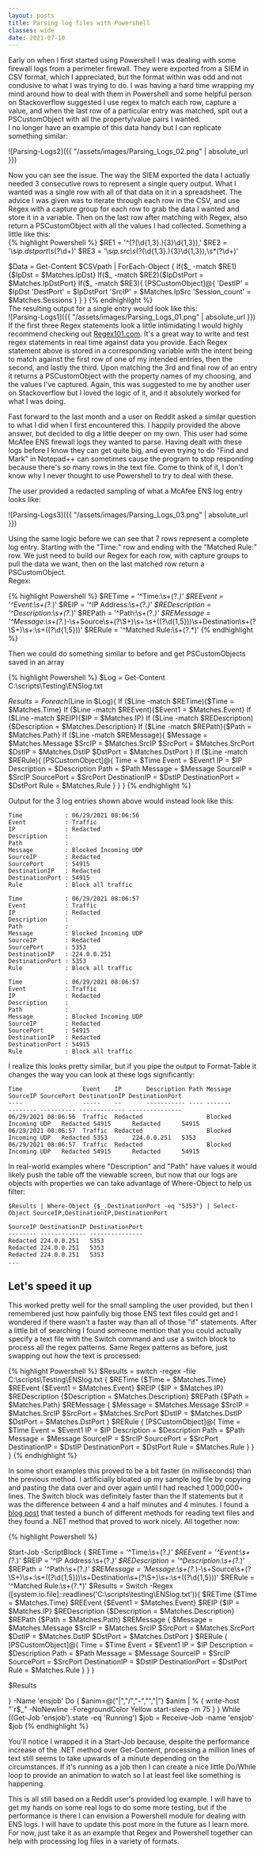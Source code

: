 ```yaml
---
layout: posts
title: Parsing log files with Powershell
classes: wide
date: 2021-07-10
---
```


Early on when I first started using Powershell I was dealing with some firewall logs from a perimeter firewall.  They were exported from a SIEM in CSV format, which I appreciated, but the format within was odd and not condusive to what I was trying to do.  I was having a hard time wrapping my mind around how to deal with them in Powershell and some helpful person on Stackoverflow suggested I use regex to match each row, capture a value, and when the last row of a particular entry was matched, spit out a PSCustomObject with all the property/value pairs I wanted.  
I no longer have an example of this data handy but I can replicate something similar:

![Parsing-Logs2]({{ "/assets/images/Parsing_Logs_02.png" | absolute_url }})

Now you can see the issue. The way the SIEM exported the data I actually needed 3 consecutive rows to represent a single query output.  What I wanted was a single row with all of that data on it in a spreadsheet.  The advice I was given was to iterate through each row in the CSV, and use Regex with a capture group for each row to grab the data I wanted and store it in a variable. Then on the last row after matching with Regex, also return a PSCustomObject with all the values I had collected.  Something a little like this:  
{% highlight Powershell %}
$RE1 = '^(?<IpDst>(\d{1,3}\.){3}\d{1,3}),'
$RE2 = '\s*ip\.dstport\s*(?<IpDstPort>\d+)'
$RE3 = '\s*ip\.src\s*(?<IpSrc>(\d{1,3}.){3}\d{1,3}),\s*(?<Sessions>\d+)'

$Data = Get-Content $CSVpath | ForEach-Object {
    If($_ -match $RE1){$IpDst = $Matches.IpDst}
    If($_ -match $RE2){$IpDstPort = $Matches.IpDstPort}
    If($_ -match $RE3){
        [PSCustomObject]@{
            'DestIP'        = $IpDst
            'DestPort'    = $IpDstPort
            'SrcIP'        = $Matches.IpSrc
            'Session_count' = $Matches.Sessions 
        }
    }
}
{% endhighlight %}  
The resulting output for a single entry would look like this:  
![Parsing-Logs1]({{ "/assets/images/Parsing_Logs_01.png" | absolute_url }})  
If the first three Regex statements look a little intimidating I would highly recommend checking out [Regex101.com](https://www.regex101.com). It's a great way to write and test regex statements in real time against data you provide.  Each Regex statement above is stored in a corresponding variable with the intent being to match against the first row of one of my intended entries, then the second, and lastly the third. Upon matching the 3rd and final row of an entry it returns a PSCustomObject with the property names of my choosing, and the values I've captured.  Again, this was suggested to me by another user on Stackoverflow but I loved the logic of it, and it absolutely worked for what I was doing.  

Fast forward to the last month and a user on Reddit asked a similar question to what I did when I first encountered this. I happily provided the above answer, but decided to dig a little deeper on my own.  This user had some McAfee ENS firewall logs they wanted to parse. Having dealt with these logs before I know they can get quite big, and even trying to do "Find and Mark" in Notepad++ can sometimes cause the program to stop responding because there's so many rows in the text file.  Come to think of it, I don't know why I never thought to use Powershell to try to deal with these.

The user provided a redacted sampling of what a McAfee ENS log entry looks like:

![Parsing-Logs3]({{ "/assets/images/Parsing_Logs_03.png" | absolute_url }})

Using the same logic before we can see that 7 rows represent a complete log entry. Starting with the "Time:" row and ending with the "Matched Rule:" row.  We just need to build our Regex for each row, with capture groups to pull the data we want, then on the last matched row return a PSCustomObject.  
Regex:

{% highlight Powershell %}
$RETime = '^Time:\s+(?<Time>.*)'
$REEvent = '^Event:\s+(?<Event>.*)'
$REIP = '^IP Address:\s+(?<IP>.*)'
$REDescription = '^Description:\s+(?<Description>.*)'
$REPath = '^Path:\s+(?<Path>.*)'
$REMessage = '^Message:\s+(?<Message>.*)-\s+Source\s+(?<SrcIP>\S+)\s+\:\s+\((?<SrcPort>\d{1,5})\)\s+Destination\s+(?<DstIP>\S+)\s+\:\s+\((?<DstPort>\d{1,5})\)'
$RERule = '^Matched Rule:\s+(?<Rule>.*)'
{% endhighlight %}

Then we could do something similar to before and get PSCustomObjects saved in an array

{% highlight Powershell %}
$Log = Get-Content C:\scripts\Testing\ENSlog.txt

$Results = Foreach ($Line in $Log){
    If ($Line -match $RETime){$Time = $Matches.Time}
    If ($Line -match $REEvent){$Event1 = $Matches.Event}
    If ($Line -match $REIP){$IP = $Matches.IP}
    If ($Line -match $REDescription){$Description = $Matches.Description}
    If ($Line -match $REPath){$Path = $Matches.Path}
    If ($Line -match $REMessage){
        $Message = $Matches.Message
        $SrcIP = $Matches.SrcIP
        $SrcPort = $Matches.SrcPort
        $DstIP = $Matches.DstIP
        $DstPort = $Matches.DstPort
    }
    If ($Line -match $RERule){
        [PSCustomObject]@{
            Time = $Time
            Event = $Event1
            IP = $IP
            Description = $Description
            Path = $Path
            Message = $Message
            SourceIP = $SrcIP
            SourcePort = $SrcPort
            DestinationIP = $DstIP
            DestinationPort = $DstPort
            Rule = $Matches.Rule
        }
    }
}
{% endhighlight %}

Output for the 3 log entries shown above would instead look like this:

```
Time            : 06/29/2021 08:06:56
Event           : Traffic
IP              : Redacted
Description     :
Path            :
Message         : Blocked Incoming UDP
SourceIP        : Redacted
SourcePort      : 54915
DestinationIP   : Redacted
DestinationPort : 54915
Rule            : Block all traffic

Time            : 06/29/2021 08:06:57
Event           : Traffic
IP              : Redacted
Description     :
Path            :
Message         : Blocked Incoming UDP  
SourceIP        : Redacted
SourcePort      : 5353
DestinationIP   : 224.0.0.251
DestinationPort : 5353
Rule            : Block all traffic

Time            : 06/29/2021 08:06:57
Event           : Traffic
IP              : Redacted
Description     :
Path            :
Message         : Blocked Incoming UDP
SourceIP        : Redacted
SourcePort      : 54915
DestinationIP   : Redacted
DestinationPort : 54915
Rule            : Block all traffic
```

I realize this looks pretty similar, but if you pipe the output to Format-Table it changes the way you can look at these logs significantly:

```
Time                 Event    IP       Description Path Message                SourceIP SourcePort DestinationIP DestinationPort
----                 -----    --       ----------- ---- -------                -------- ---------- ------------- ---------------
06/29/2021 08:06:56  Traffic  Redacted                  Blocked Incoming UDP   Redacted 54915      Redacted      54915
06/29/2021 08:06:57  Traffic  Redacted                  Blocked Incoming UDP   Redacted 5353       224.0.0.251   5353
06/29/2021 08:06:57  Traffic  Redacted                  Blocked Incoming UDP   Redacted 54915      Redacted      54915
```

In real-world examples where "Description" and "Path" have values it would likely push the table off the viewable screen, but now that our logs are objects with properties we can take advantage of Where-Object to help us filter:

```
$Results | Where-Object {$_.DestinationPort -eq "5353"} | Select-Object SourceIP,DestinationIP,DestinationPort

SourceIP DestinationIP DestinationPort
-------- ------------- ---------------
Redacted 224.0.0.251   5353
Redacted 224.0.0.251   5353
Redacted 224.0.0.251   5353
...
```

## Let's speed it up

This worked pretty well for the small sampling the user provided, but then I remembered just how painfully big those ENS text files could get and I wondered if there wasn't a faster way than all of those "if" statements.  After a little bit of searching I found someone mention that you could actually specify a text file with the Switch command and use a switch block to process all the regex patterns. 
Same Regex patterns as before, just swapping out how the text is processed:

{% highlight Powershell %}
$Results = switch -regex -file C:\scripts\Testing\ENSlog.txt {
    $RETime {$Time = $Matches.Time}
    $REEvent {$Event1 = $Matches.Event}
    $REIP {$IP = $Matches.IP}
    $REDescription {$Description = $Matches.Description}
    $REPath {$Path = $Matches.Path}
    $REMessage {
        $Message = $Matches.Message
        $SrcIP = $Matches.SrcIP
        $SrcPort = $Matches.SrcPort
        $DstIP = $Matches.DstIP
        $DstPort = $Matches.DstPort
    }
    $RERule {
        [PSCustomObject]@{
            Time = $Time
            Event = $Event1
            IP = $IP
            Description = $Description
            Path = $Path
            Message = $Message
            SourceIP = $SrcIP
            SourcePort = $SrcPort
            DestinationIP = $DstIP
            DestinationPort = $DstPort
            Rule = $Matches.Rule
        }
    }
}
{% endhighlight %}

In some short examples this proved to be a bit faster (in milliseconds) than the previous method.  I artificially bloated up my sample log file by copying and pasting the data over and over again until I had reached 1,000,000+ lines. The Switch block was definitely faster than the If statements but it was the difference between 4 and a half minutes and 4 minutes. 
I found a [blog post](http://www.happysysadm.com/2014/10/reading-large-text-files-with-powershell.html) that tested a bunch of different methods for reading text files and they found a .NET method that proved to work nicely.
All together now:

{% highlight Powershell %}

Start-Job -ScriptBlock {
$RETime = '^Time:\s+(?<Time>.*)'
$REEvent = '^Event:\s+(?<Event>.*)'
$REIP = '^IP Address:\s+(?<IP>.*)'
$REDescription = '^Description:\s+(?<Description>.*)'
$REPath = '^Path:\s+(?<Path>.*)'
$REMessage = 'Message:\s+(?<Message>.*)-\s+Source\s+(?<SrcIP>\S+)\s+\:\s+\((?<SrcPort>\d{1,5})\)\s+Destination\s+(?<DstIP>\S+)\s+\:\s+\((?<DstPort>\d{1,5})\)'
$RERule = '^Matched Rule:\s+(?<Rule>.*)'
$Results = Switch -Regex ([system.io.file]::readlines('C:\scripts\testing\ENSlog.txt')){
    $RETime {$Time = $Matches.Time}
    $REEvent {$Event1 = $Matches.Event}
    $REIP {$IP = $Matches.IP}
    $REDescription {$Description = $Matches.Description}
    $REPath {$Path = $Matches.Path}
    $REMessage {
        $Message = $Matches.Message
        $SrcIP = $Matches.SrcIP
        $SrcPort = $Matches.SrcPort
        $DstIP = $Matches.DstIP
        $DstPort = $Matches.DstPort
    }
    $RERule {
        [PSCustomObject]@{
            Time = $Time
            Event = $Event1
            IP = $IP
            Description = $Description
            Path = $Path
            Message = $Message
            SourceIP = $SrcIP
            SourcePort = $SrcPort
            DestinationIP = $DstIP
            DestinationPort = $DstPort
            Rule = $Matches.Rule
        }
    }
}

$Results

} -Name 'ensjob'
Do {
    $anim=@("|","/","-","\","|")
    $anim | % {
        write-host "`r$_" -NoNewline -ForegroundColor Yellow
        start-sleep -m 75
        }
} While ((Get-Job 'ensjob').state -eq 'Running')
$job = Receive-Job -name 'ensjob'
$job
{% endhighlight %}

You'll notice I wrapped it in a Start-Job because, despite the performance increase of the .NET method over Get-Content, processing a million lines of text still seems to take upwards of a minute depending on the circumstances.  If it's running as a job then I can create a nice little Do/While loop to provide an animation to watch so I at least feel like something is happening.

This is all still based on a Reddit user's provided log example.  I will have to get my hands on some real logs to do some more testing, but if the performance is there I can envision a Powershell module for dealing with ENS logs.  I will have to update this post more in the future as I learn more. For now, just take it as an example that Regex and Powershell together can help with processing log files in a variety of formats.

